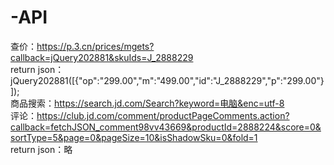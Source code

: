 # -API
查价：https://p.3.cn/prices/mgets?callback=jQuery202881&skuIds=J_2888229<br>
return json：jQuery202881([{"op":"299.00","m":"499.00","id":"J_2888229","p":"299.00"}]);<br>
商品搜索：https://search.jd.com/Search?keyword=电脑&enc=utf-8<br>
评论：https://club.jd.com/comment/productPageComments.action?callback=fetchJSON_comment98vv43669&productId=2888224&score=0&sortType=5&page=0&pageSize=10&isShadowSku=0&fold=1<br>
return json：略<br>

